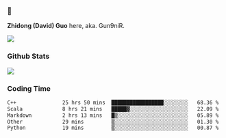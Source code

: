 ### 👋 

**Zhidong (David) Guo** here, aka. Gun9niR.

![](https://komarev.com/ghpvc/?username=Gun9niR&label=Total+Views)

### Github Stats

<img src="https://github-readme-stats.vercel.app/api?username=Gun9niR&count_private=true&show_icons=true&theme=vue-dark&hide_title=true">

### Coding Time

<!--START_SECTION:waka-->

```txt
C++               25 hrs 50 mins  █████████████████░░░░░░░░   68.36 %
Scala             8 hrs 21 mins   █████▓░░░░░░░░░░░░░░░░░░░   22.09 %
Markdown          2 hrs 13 mins   █▒░░░░░░░░░░░░░░░░░░░░░░░   05.89 %
Other             29 mins         ▒░░░░░░░░░░░░░░░░░░░░░░░░   01.30 %
Python            19 mins         ▒░░░░░░░░░░░░░░░░░░░░░░░░   00.87 %
```

<!--END_SECTION:waka-->
